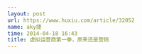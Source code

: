 ```yaml
---
layout: post
url: https://www.huxiu.com/article/32052
name: aky捷
time: 2014-04-18 16:43
title: 虚拟运营商第一拳，原来还是营销
---
```

